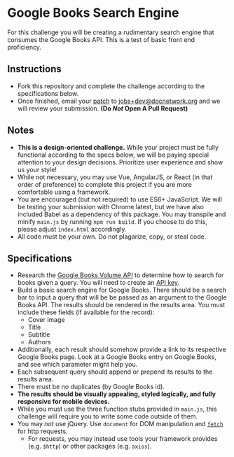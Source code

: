 # Google Books Search Engine

For this challenge you will be creating a rudimentary search engine that consumes the Google Books API. This is a test of basic front end proficiency.

## Instructions
- Fork this repository and complete the challenge according to the specifications below.
- Once finished, email your [patch](https://robots.thoughtbot.com/send-a-patch-to-someone-using-git-format-patch) to jobs+dev@docnetwork.org and we will review your submission. **(Do _Not_ Open A Pull Request)**

## Notes
- **This is a design-oriented challenge.** While your project must be fully functional according to the specs below, we will be paying special attention to your design decisions. Prioritize user experience and show us your style!
- While not necessary, you may use Vue, AngularJS, or React (in that order of preference) to complete this project if you are more comfortable using a framework.
- You are encouraged (but not required) to use ES6+ JavaScript. We will be testing your submission with Chrome latest, but we have also included Babel as a dependency of this package. You may transpile and minify `main.js` by running `npm run build`. If you choose to do this, please adjust `index.html` accordingly.
- All code must be your own. Do not plagarize, copy, or steal code.

## Specifications
- Research the [Google Books Volume API](https://developers.google.com/books/docs/v1/reference/volumes) to determine how to search for books given a query. You will need to create an [API key](https://developers.google.com/books/docs/v1/using#APIKey).
- Build a basic search engine for Google Books. There should be a search bar to input a query that will be be passed as an argument to the Google Books API. The results should be rendered in the results area. You must include these fields (if available for the record):
  - Cover image
  - Title
  - Subtitle
  - Authors
- Additionally, each result should somehow provide a link to its respective Google Books page. Look at a Google Books entry on Google Books, and see which parameter might help you.
- Each subsequent query should append or prepend its results to the results area.
- There must be no duplicates (by Google Books id).
- **The results should be visually appealing, styled logically, and fully responsive for mobile devices.**
- While you must use the three function stubs provided in `main.js`, this challenge will require you to write some code outside of them.
- You may _not_ use jQuery. Use `document` for DOM manipulation and [`fetch`](https://developer.mozilla.org/en-US/docs/Web/API/Fetch_API/Using_Fetch) for http requests.
  - For requests, you may instead use tools your framework provides (e.g. `$http`) or other packages (e.g. `axios`).
